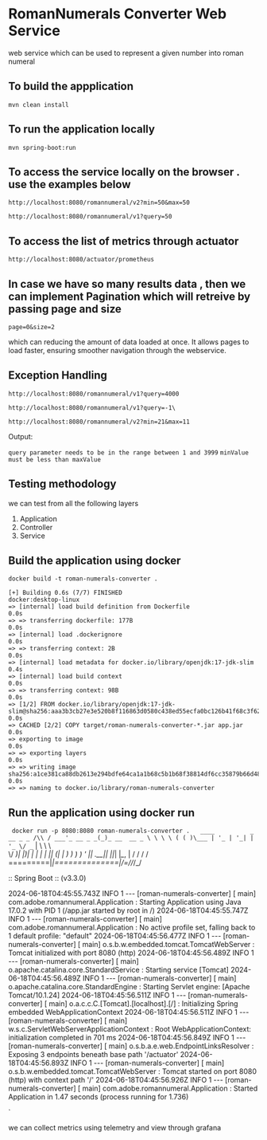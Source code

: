 # RomanNumerals Converter Web Service 
web service which can be used to represent a given number into roman numeral


## To build the appplication
`mvn clean install`

## To run the application locally
`mvn spring-boot:run`

## To access the service locally on the browser . use the examples below

`http://localhost:8080/romannumeral/v2?min=50&max=50`

`http://localhost:8080/romannumeral/v1?query=50`

## To access the list of metrics through actuator
`http://localhost:8080/actuator/prometheus`

## In case we have so many results data , then we can implement Pagination which will retreive by passing page and size 
`page=0&size=2`

which can reducing the amount of data loaded at once. It allows pages to load faster, ensuring smoother navigation through the webservice.

## Exception Handling

`http://localhost:8080/romannumeral/v1?query=4000`

`http://localhost:8080/romannumeral/v1?query=-1\`

`http://localhost:8080/romannumeral/v2?min=21&max=11`

Output:

`query parameter needs to be in the range between 1 and 3999`
`minValue must be less than maxValue`

## Testing methodology

we can test from all the following layers
1. Application   
2. Controller 
3. Service

## Build the application using docker

`docker build -t roman-numerals-converter .`

```
[+] Building 0.6s (7/7) FINISHED                                                                                                                                                                                                docker:desktop-linux
=> [internal] load build definition from Dockerfile                                                                                                                                                                                            0.0s
=> => transferring dockerfile: 177B                                                                                                                                                                                                            0.0s
=> [internal] load .dockerignore                                                                                                                                                                                                               0.0s
=> => transferring context: 2B                                                                                                                                                                                                                 0.0s
=> [internal] load metadata for docker.io/library/openjdk:17-jdk-slim                                                                                                                                                                          0.4s
=> [internal] load build context                                                                                                                                                                                                               0.0s
=> => transferring context: 98B                                                                                                                                                                                                                0.0s
=> [1/2] FROM docker.io/library/openjdk:17-jdk-slim@sha256:aaa3b3cb27e3e520b8f116863d0580c438ed55ecfa0bc126b41f68c3f62f9774                                                                                                                    0.0s
=> CACHED [2/2] COPY target/roman-numerals-converter-*.jar app.jar                                                                                                                                                                             0.0s
=> exporting to image                                                                                                                                                                                                                          0.0s
=> => exporting layers                                                                                                                                                                                                                         0.0s
=> => writing image sha256:a1ce381ca88db2613e294bdfe64ca1a1b68c5b1b68f38814df6cc35879b66d48                                                                                                                                                    0.0s
=> => naming to docker.io/library/roman-numerals-converter
```


## Run the application using docker run
`
docker run -p 8080:8080 roman-numerals-converter
.   ____          _            __ _ _
/\\ / ___'_ __ _ _(_)_ __  __ _ \ \ \ \
( ( )\___ | '_ | '_| | '_ \/ _` | \ \ \ \
\\/  ___)| |_)| | | | | || (_| |  ) ) ) )
'  |____| .__|_| |_|_| |_\__, | / / / /
=========|_|==============|___/=/_/_/_/

:: Spring Boot ::                (v3.3.0)

2024-06-18T04:45:55.743Z  INFO 1 --- [roman-numerals-converter] [           main] com.adobe.romannumeral.Application       : Starting Application using Java 17.0.2 with PID 1 (/app.jar started by root in /)
2024-06-18T04:45:55.747Z  INFO 1 --- [roman-numerals-converter] [           main] com.adobe.romannumeral.Application       : No active profile set, falling back to 1 default profile: "default"
2024-06-18T04:45:56.477Z  INFO 1 --- [roman-numerals-converter] [           main] o.s.b.w.embedded.tomcat.TomcatWebServer  : Tomcat initialized with port 8080 (http)
2024-06-18T04:45:56.489Z  INFO 1 --- [roman-numerals-converter] [           main] o.apache.catalina.core.StandardService   : Starting service [Tomcat]
2024-06-18T04:45:56.489Z  INFO 1 --- [roman-numerals-converter] [           main] o.apache.catalina.core.StandardEngine    : Starting Servlet engine: [Apache Tomcat/10.1.24]
2024-06-18T04:45:56.511Z  INFO 1 --- [roman-numerals-converter] [           main] o.a.c.c.C.[Tomcat].[localhost].[/]       : Initializing Spring embedded WebApplicationContext
2024-06-18T04:45:56.511Z  INFO 1 --- [roman-numerals-converter] [           main] w.s.c.ServletWebServerApplicationContext : Root WebApplicationContext: initialization completed in 701 ms
2024-06-18T04:45:56.849Z  INFO 1 --- [roman-numerals-converter] [           main] o.s.b.a.e.web.EndpointLinksResolver      : Exposing 3 endpoints beneath base path '/actuator'
2024-06-18T04:45:56.893Z  INFO 1 --- [roman-numerals-converter] [           main] o.s.b.w.embedded.tomcat.TomcatWebServer  : Tomcat started on port 8080 (http) with context path '/'
2024-06-18T04:45:56.926Z  INFO 1 --- [roman-numerals-converter] [           main] com.adobe.romannumeral.Application       : Started Application in 1.47 seconds (process running for 1.736)

`

we can collect metrics using telemetry and view through grafana


